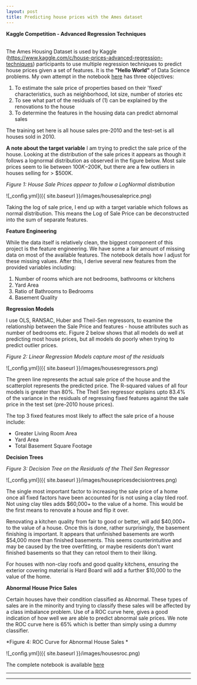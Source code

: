 ```yaml
---
layout: post
title: Predicting house prices with the Ames dataset
---
```


**Kaggle Competition - Advanced Regression Techniques** <br />  <br />  

The Ames Housing Dataset is used by Kaggle (https://www.kaggle.com/c/house-prices-advanced-regression-techniques) participants to use multiple regression techniques to predict house prices given a set of features. It is the **"Hello World"** of Data Science problems. My own attempt in the notebook [here](https://github.com/factorwonk/Portfolio/blob/master/Housing.ipynb) has three objectives:

1. To estimate the sale price of properties based on their 'fixed' characteristics, such as neighborhood, lot size, number of stories etc
2. To see what part of the residuals of (1) can be explained by the renovations to the house
3. To determine the features in the housing data can predict abrnomal sales

The training set here is all house sales pre-2010 and the test-set is all houses sold in 2010.

**A note about the target variable**
I am trying to predict the sale price of the house. Looking at the distribution of the sale prices it appears as though it follows a lognormal distribution as observed in the figure below. Most sale prices seem to lie between $100K-$200K, but there are a few outliers in houses selling for > $500K.

*Figure 1: House Sale Prices appear to follow a LogNormal distribution*

![_config.yml]({{ site.baseurl }}/images/housesaleprice.png)

Taking the log of sale price, I end up with a target variable which follows as normal distribution. This means the Log of Sale Price can be deconstructed into the sum of separate features.

**Feature Engineering**

While the data itself is relatively clean, the biggest component of this project is the feature engineering. We have some a fair amount of missing data on most of the available features. The notebook details how I adjust for these missing values. After this, I derive several new features from the provided variables including:

1. Number of rooms which are not bedrooms, bathrooms or kitchens
2. Yard Area
3. Ratio of Bathrooms to Bedrooms
4. Basement Quality

**Regression Models**

I use OLS, RANSAC, Huber and Theil-Sen regressors, to examine the relationship between the Sale Price and features - house attributes such as number of bedrooms etc. Figure 2 below shows that all models do well at predicting most house prices, but all models do poorly when trying to predict outlier prices.

*Figure 2: Linear Regression Models capture most of the residuals*

![_config.yml]({{ site.baseurl }}/images/housesregressors.png)

The green line represents the actual sale price of the house and the scatterplot represents the predicted price. The R-squared values of all four models is greater than 80%. The Theil Sen regressor explains upto 83.4% of the variance in the residuals of regressing fixed features against the sale price in the test set (pre-2010 house prices).

The top 3 fixed features most likely to affect the sale price of a house include:
* Greater Living Room Area
* Yard Area
* Total Basement Square Footage

**Decision Trees**

*Figure 3: Decision Tree on the Residuals of the Theil Sen Regressor*

![_config.yml]({{ site.baseurl }}/images/housepricesdecisiontrees.png)

The single most important factor to increasing the sale price of a home once all fixed factors have been accounted for is not using a clay tiled roof. Not using clay tiles adds $60,000+ to the value of a home. This would be the first means to renovate a house and flip it over.

Renovating a kitchen quality from fair to good or better, will add $40,000+ to the value of a house. Once this is done, rather surprisingly, the basement finishing is important. It appears that unfinished basements are worth \$54,000 more than finished basements. This seems counterintuitive and may be caused by the tree overfitting, or maybe residents don't want finished basements so that they can retool them to their liking.

For houses with non-clay roofs and good quality kitchens, ensuring the exterior covering material is Hard Board will add a further $10,000 to the value of the home.

**Abnormal House Price Sales**

Certain houses have their condition classified as Abnormal. These types of sales are in the minority and trying to classify these sales will be affected by a class imbalance problem. Use of a ROC curve here, gives a good indication of how well we are able to predict abnormal sale prices. We note the ROC curve here is 65% which is better than simply using a dummy classifier.

*Figure 4: ROC Curve for Abnormal House Sales *

![_config.yml]({{ site.baseurl }}/images/housesroc.png)

The complete notebook is available [here](https://github.com/factorwonk/Portfolio/blob/master/Housing.ipynb)

----
****
